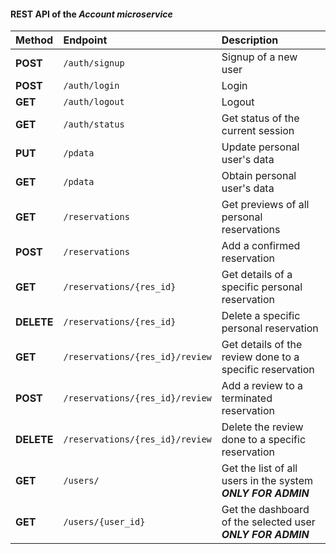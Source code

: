 #### REST API of the *Account microservice*

| **Method** | **Endpoint** | **Description** |
|:------------|:-------------|:----------------|
| **POST** | `/auth/signup` | Signup of a new user |
| **POST** | `/auth/login` | Login |
| **GET** | `/auth/logout` | Logout |
| **GET** | `/auth/status` | Get status of the current session |
| **PUT** | `/pdata` | Update personal user's data |
| **GET** | `/pdata` | Obtain personal user's data |
| **GET** | `/reservations` | Get previews of all personal reservations |
| **POST** | `/reservations` | Add a confirmed reservation |
| **GET** | `/reservations/{res_id}` | Get details of a specific personal reservation |
| **DELETE** | `/reservations/{res_id}` | Delete a specific personal reservation |
| **GET** | `/reservations/{res_id}/review` | Get details of the review done to a specific reservation |
| **POST** | `/reservations/{res_id}/review` | Add a review to a terminated reservation |
| **DELETE** | `/reservations/{res_id}/review` | Delete the review done to a specific reservation |
| **GET** | `/users/` | Get the list of all users in the system **_ONLY FOR ADMIN_** |
| **GET** | `/users/{user_id}` | Get the dashboard of the selected user **_ONLY FOR ADMIN_** |
